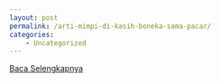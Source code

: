 ```yaml
---
layout: post
permalink: /arti-mimpi-di-kasih-boneka-sama-pacar/
categories:
    - Uncategorized
---
```


[Baca Selengkapnya](/02)